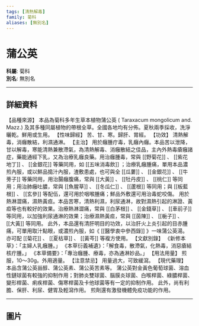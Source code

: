 ```yaml
---
tags: [清熱解毒]
family: 菊科
aliases: [無別名]
---
```


# 蒲公英

**科屬**: 菊科  
**別名**: 無別名  

---

## 詳細資料
【品種來源】
本品為菊科多年生草本植物蒲公英 (
Taraxacum mongolicum
and. Mazz.) 及其多種同屬植物的帶根全草。全國各地均有分佈。夏秋兩季採收，洗淨曬乾。鮮用或生用。
【性味歸經】
苦、甘、寒。歸肝、胃經。
【功效】
清熱解毒，消癰散結，利濕通淋。
【主治】
用於癰腫疔毒，乳癰內癰。本品苦以泄降，甘以解毒，寒能清熱兼散滯氣，為清熱解毒、消癰散結之佳品，主內外熱毒瘡癰諸症，藥能通經下乳，又為治療乳癰良藥。用治癰腫毒，常與 [[野菊花]] 、 [[紫花地丁]] 、 [[金銀花]] 等藥同用，如 [[五味消毒飲]] ；治療乳癰腫痛，單用本品濃煎內服，或以鮮品搗汁內服，渣敷患處，也可與全 [[瓜蔞]] 、 [[金銀花]] 、 [[牛蒡子]] 等藥同用，用治腸癰腹痛，常與 [[大黃]] 、 [[牡丹皮]] 、 [[桃仁]] 等同用；用治肺癰吐膿，常與 [[魚腥草]] 、 [[冬瓜仁]] 、 [[蘆根]] 等同用；與 [[板藍根]] 、 [[玄參]] 等配伍，還可用於咽喉腫痛；鮮品外敷還可用治毒蛇咬傷。
用於熱淋澀痛，濕熱黃疸。本品苦寒，清熱利濕，利尿通淋，故對濕熱引起的淋證、黃疸等也有較好的效果。治療熱淋澀痛，常與 [[白茅根]] 、 [[金錢草]] 、 [[車前子]] 等同用，以加強利尿通淋的效果；治療濕熱黃疸，常與 [[茵陳]] 、 [[梔子]] 、 [[大黃]] 等同用。
此外，本品還有清肝明目的功效，以治肝火上炎引起的目赤腫痛，可單用取汁點眼，或濃煎內服，如《 [[醫學衷中參西錄]] 》一味蒲公英湯。亦可配 [[菊花]] 、 [[夏枯草]] 、 [[黃芩]] 等複方使用。
【文獻別錄】
《新修本草》：「主婦人乳癰腫。」
《本草衍義補遺》：「解食毒，散滯氣，化熱毒，消惡瘡結核疔腫。」
《本草備要》：「專治癰腫、療毒，亦為通淋妙品。」
【用法用量】
煎服，10～30g。外用適量。
【注意禁忌】
用量過大，可致緩瀉。
【現代藥理】
本品含蒲公英甾醇、蒲公英素、蒲公英苦素等。
蒲公英對金黃色葡萄球菌、溶血性鏈球菌有較強的抑制作用；對肺炎雙球菌、腦膜炎球菌、白喉桿菌、綠膿桿菌、變形桿菌、痢疾桿菌、傷寒桿菌及卡他球菌等有一定的抑制作用。
此外，尚有利膽、保肝、利尿、健胃及輕瀉作用。
煎劑還有激發機體免疫功能的作用。

---

## 圖片
